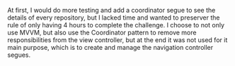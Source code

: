 At first, I would do more testing and add a coordinator segue to see the details of every repository, but I lacked time and wanted to preserver the rule of only having 4 hours to complete the challenge.
I choose to not only use MVVM, but also use the Coordinator pattern to remove more responsibilities from the view controller, but at the end it was not used for it main purpose, which is to create and manage the navigation controller segues.
